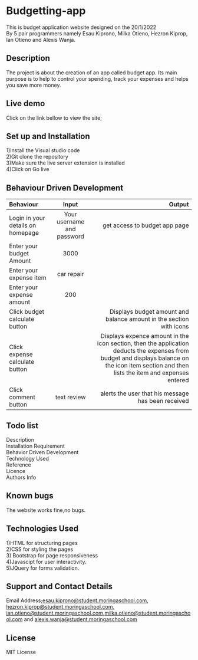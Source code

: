 # Budgetting-app
This is budget application website designed on the 20/1/2022<br>
By 5 pair programmers namely Esau Kiprono, Milka Otieno, Hezron Kiprop, Ian Otieno and Alexis Wanja.
## Description
The project is about the creation of an app called budget app. Its main purpose is to help to control your spending, track your expenses and helps you save more money.
## Live demo
Click on the link  bellow to view the site;
## Set up and Installation
1)Install the Visual studio code<br>
2)Git clone the repository<br>
3)Make sure the live server extension is installed<br>
4)Click on Go live
## Behaviour Driven Development
| Behaviour      | Input        | Output       |
| :------------- | :----------: | -----------: |
| Login in your details on homepage |Your username and password  |  get  access to budget app page  |
| Enter your budget Amount  | 3000 |    |
| Enter your expense item   |  car repair  |     |
| Enter your expense amount  |  200    |     |
| Click budget calculate button |     | Displays budget amount and balance amount in the section with icons|
| Click expense calculate button |    | Displays expence amount in the icon section, then the application deducts the expenses from budget and displays balance on the icon item section and then lists the item and expenses entered|
| Click comment button| text review     | alerts the user that his message has been received |
## Todo list
Description<br>
Installation Requirement<br>
Behavior Driven Development<br>
Technology Used<br>
Reference<br>
Licence<br>
Authors Info
## Known bugs
The website works fine,no bugs.
## Technologies Used
1)HTML for structuring  pages <br>
2)CSS for styling the pages <br>
3) Bootstrap for page responsiveness<br>
4)Javascipt for user interactivity.<br>
5)JQuery for forms validation.
## Support and Contact Details
Email Address;esau.kiprono@student.moringaschool.com, hezron.kiprop@student.moringaschool.com, ian.otieno@student.moringaschool.com,milka.otieno@student.moringaschool.com and alexis.wanja@student.moringaschool.com
## License
MIT License
